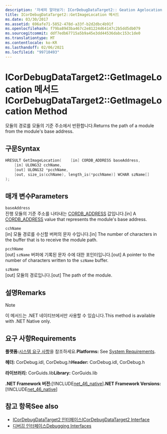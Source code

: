 ```yaml
---
description: '자세히 알아보기: ICorDebugDataTarget2:: Geation Agelocation 메서드'
title: ICorDebugDataTarget2::GetImageLocation 메서드
ms.date: 03/30/2017
ms.assetid: 696afe71-5852-478d-a33f-b2d2dbc4b91f
ms.openlocfilehash: f79ba89d3ba467c2e81224d64147c2b5dd5db079
ms.sourcegitcommit: ddf7edb67715a5b9a45e3dd44536dabc153c1de0
ms.translationtype: MT
ms.contentlocale: ko-KR
ms.lasthandoff: 02/06/2021
ms.locfileid: "99710493"
---
```

# <a name="icordebugdatatarget2getimagelocation-method"></a><span data-ttu-id="bf37b-103">ICorDebugDataTarget2::GetImageLocation 메서드</span><span class="sxs-lookup"><span data-stu-id="bf37b-103">ICorDebugDataTarget2::GetImageLocation Method</span></span>

<span data-ttu-id="bf37b-104">모듈의 경로를 모듈의 기준 주소에서 반환합니다.</span><span class="sxs-lookup"><span data-stu-id="bf37b-104">Returns the path of a module from the module's base address.</span></span>  
  
## <a name="syntax"></a><span data-ttu-id="bf37b-105">구문</span><span class="sxs-lookup"><span data-stu-id="bf37b-105">Syntax</span></span>  
  
```cpp  
HRESULT GetImageLocation(    [in] CORDB_ADDRESS baseAddress,  
    [in] ULONG32 cchName,  
    [out] ULONG32 *pcchName,  
    [out, size_is(cchName), length_is(*pcchName)] WCHAR szName[]  
);  
```  
  
## <a name="parameters"></a><span data-ttu-id="bf37b-106">매개 변수</span><span class="sxs-lookup"><span data-stu-id="bf37b-106">Parameters</span></span>  

 `baseAddress`  
 <span data-ttu-id="bf37b-107">진행 모듈의 기준 주소를 나타내는 [CORDB_ADDRESS](../common-data-types-unmanaged-api-reference.md) 값입니다.</span><span class="sxs-lookup"><span data-stu-id="bf37b-107">[in] A [CORDB_ADDRESS](../common-data-types-unmanaged-api-reference.md) value that represents the module's base address.</span></span>  
  
 `cchName`  
 <span data-ttu-id="bf37b-108">[in] 모듈 경로를 수신할 버퍼의 문자 수입니다.</span><span class="sxs-lookup"><span data-stu-id="bf37b-108">[in] The number of characters in the buffer that is to receive the module path.</span></span>  
  
 `pcchName`  
 <span data-ttu-id="bf37b-109">[out] `szName` 버퍼에 기록된 문자 수에 대한 포인터입니다.</span><span class="sxs-lookup"><span data-stu-id="bf37b-109">[out] A pointer to the number of characters written to the `szName` buffer.</span></span>  
  
 `szName`  
 <span data-ttu-id="bf37b-110">[out] 모듈의 경로입니다.</span><span class="sxs-lookup"><span data-stu-id="bf37b-110">[out] The path of the module.</span></span>  
  
## <a name="remarks"></a><span data-ttu-id="bf37b-111">설명</span><span class="sxs-lookup"><span data-stu-id="bf37b-111">Remarks</span></span>  
  
> [!NOTE]
> <span data-ttu-id="bf37b-112">이 메서드는 .NET 네이티브에서만 사용할 수 있습니다.</span><span class="sxs-lookup"><span data-stu-id="bf37b-112">This method is available with .NET Native only.</span></span>  
  
## <a name="requirements"></a><span data-ttu-id="bf37b-113">요구 사항</span><span class="sxs-lookup"><span data-stu-id="bf37b-113">Requirements</span></span>  

 <span data-ttu-id="bf37b-114">**플랫폼:**[시스템 요구 사항](../../get-started/system-requirements.md)을 참조하세요.</span><span class="sxs-lookup"><span data-stu-id="bf37b-114">**Platforms:** See [System Requirements](../../get-started/system-requirements.md).</span></span>  
  
 <span data-ttu-id="bf37b-115">**헤더:** CorDebug.idl, CorDebug.h</span><span class="sxs-lookup"><span data-stu-id="bf37b-115">**Header:** CorDebug.idl, CorDebug.h</span></span>  
  
 <span data-ttu-id="bf37b-116">**라이브러리:** CorGuids.lib</span><span class="sxs-lookup"><span data-stu-id="bf37b-116">**Library:** CorGuids.lib</span></span>  
  
 <span data-ttu-id="bf37b-117">**.NET Framework 버전:**[!INCLUDE[net_46_native](../../../../includes/net-46-native-md.md)]</span><span class="sxs-lookup"><span data-stu-id="bf37b-117">**.NET Framework Versions:** [!INCLUDE[net_46_native](../../../../includes/net-46-native-md.md)]</span></span>  
  
## <a name="see-also"></a><span data-ttu-id="bf37b-118">참고 항목</span><span class="sxs-lookup"><span data-stu-id="bf37b-118">See also</span></span>

- [<span data-ttu-id="bf37b-119">ICorDebugDataTarget2 인터페이스</span><span class="sxs-lookup"><span data-stu-id="bf37b-119">ICorDebugDataTarget2 Interface</span></span>](icordebugdatatarget2-interface.md)
- [<span data-ttu-id="bf37b-120">디버깅 인터페이스</span><span class="sxs-lookup"><span data-stu-id="bf37b-120">Debugging Interfaces</span></span>](debugging-interfaces.md)
